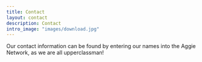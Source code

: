 ```yaml
---
title: Contact
layout: contact
description: Contact
intro_image: "images/download.jpg"
---
```


Our contact information can be found by entering our names into the Aggie Network, as we are all upperclassman!

